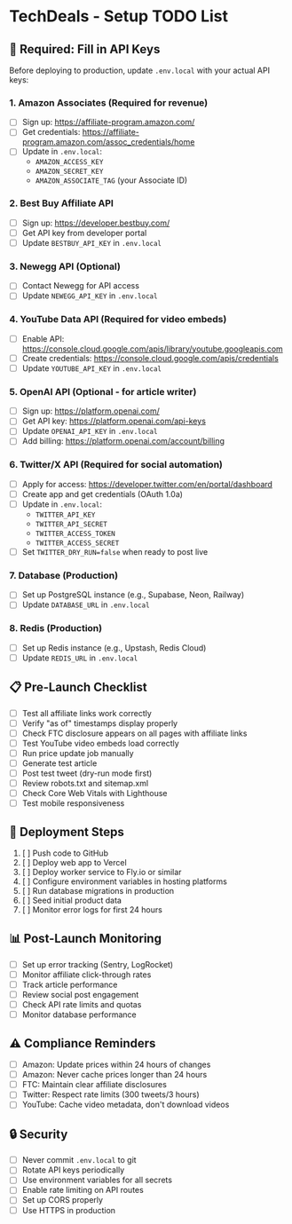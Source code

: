 # TechDeals - Setup TODO List

## 🔑 Required: Fill in API Keys

Before deploying to production, update `.env.local` with your actual API keys:

### 1. Amazon Associates (Required for revenue)
- [ ] Sign up: https://affiliate-program.amazon.com/
- [ ] Get credentials: https://affiliate-program.amazon.com/assoc_credentials/home
- [ ] Update in `.env.local`:
  - `AMAZON_ACCESS_KEY`
  - `AMAZON_SECRET_KEY`
  - `AMAZON_ASSOCIATE_TAG` (your Associate ID)

### 2. Best Buy Affiliate API
- [ ] Sign up: https://developer.bestbuy.com/
- [ ] Get API key from developer portal
- [ ] Update `BESTBUY_API_KEY` in `.env.local`

### 3. Newegg API (Optional)
- [ ] Contact Newegg for API access
- [ ] Update `NEWEGG_API_KEY` in `.env.local`

### 4. YouTube Data API (Required for video embeds)
- [ ] Enable API: https://console.cloud.google.com/apis/library/youtube.googleapis.com
- [ ] Create credentials: https://console.cloud.google.com/apis/credentials
- [ ] Update `YOUTUBE_API_KEY` in `.env.local`

### 5. OpenAI API (Optional - for article writer)
- [ ] Sign up: https://platform.openai.com/
- [ ] Get API key: https://platform.openai.com/api-keys
- [ ] Update `OPENAI_API_KEY` in `.env.local`
- [ ] Add billing: https://platform.openai.com/account/billing

### 6. Twitter/X API (Required for social automation)
- [ ] Apply for access: https://developer.twitter.com/en/portal/dashboard
- [ ] Create app and get credentials (OAuth 1.0a)
- [ ] Update in `.env.local`:
  - `TWITTER_API_KEY`
  - `TWITTER_API_SECRET`
  - `TWITTER_ACCESS_TOKEN`
  - `TWITTER_ACCESS_SECRET`
- [ ] Set `TWITTER_DRY_RUN=false` when ready to post live

### 7. Database (Production)
- [ ] Set up PostgreSQL instance (e.g., Supabase, Neon, Railway)
- [ ] Update `DATABASE_URL` in `.env.local`

### 8. Redis (Production)
- [ ] Set up Redis instance (e.g., Upstash, Redis Cloud)
- [ ] Update `REDIS_URL` in `.env.local`

## 📋 Pre-Launch Checklist

- [ ] Test all affiliate links work correctly
- [ ] Verify "as of" timestamps display properly
- [ ] Check FTC disclosure appears on all pages with affiliate links
- [ ] Test YouTube video embeds load correctly
- [ ] Run price update job manually
- [ ] Generate test article
- [ ] Post test tweet (dry-run mode first)
- [ ] Review robots.txt and sitemap.xml
- [ ] Check Core Web Vitals with Lighthouse
- [ ] Test mobile responsiveness

## 🚀 Deployment Steps

1. [ ] Push code to GitHub
2. [ ] Deploy web app to Vercel
3. [ ] Deploy worker service to Fly.io or similar
4. [ ] Configure environment variables in hosting platforms
5. [ ] Run database migrations in production
6. [ ] Seed initial product data
7. [ ] Monitor error logs for first 24 hours

## 📊 Post-Launch Monitoring

- [ ] Set up error tracking (Sentry, LogRocket)
- [ ] Monitor affiliate click-through rates
- [ ] Track article performance
- [ ] Review social post engagement
- [ ] Check API rate limits and quotas
- [ ] Monitor database performance

## ⚠️ Compliance Reminders

- [ ] Amazon: Update prices within 24 hours of changes
- [ ] Amazon: Never cache prices longer than 24 hours
- [ ] FTC: Maintain clear affiliate disclosures
- [ ] Twitter: Respect rate limits (300 tweets/3 hours)
- [ ] YouTube: Cache video metadata, don't download videos

## 🔒 Security

- [ ] Never commit `.env.local` to git
- [ ] Rotate API keys periodically
- [ ] Use environment variables for all secrets
- [ ] Enable rate limiting on API routes
- [ ] Set up CORS properly
- [ ] Use HTTPS in production
